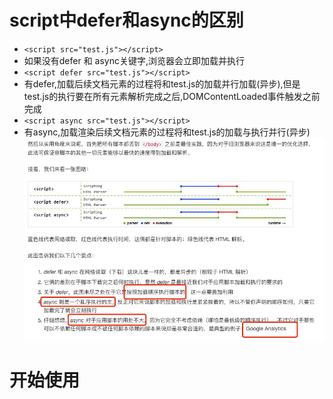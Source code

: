 # script中defer和async的区别
- ``<script src="test.js"></script>``
- 如果没有defer 和 async关键字,浏览器会立即加载并执行
- ``<script defer src="test.js"></script>``
- 有defer,加载后续文档元素的过程将和test.js的加载并行加载(异步),但是test.js的执行要在所有元素解析完成之后,DOMContentLoaded事件触发之前完成
- ``<script async src="test.js"></script>``
- 有async,加载渲染后续文档元素的过程将和test.js的加载与执行并行(异步)
![Alt](./img/defer_async.png)

# 开始使用


